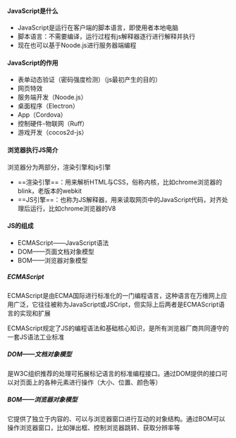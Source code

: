 #### JavaScript是什么

+ JavaScript是运行在客户端的脚本语言，即使用者本地电脑
+ 脚本语言：不需要编译，运行过程有js解释器逐行进行解释并执行
+ 现在也可以基于Noode.js进行服务器端编程



#### JavaScript的作用

+ 表单动态验证（密码强度检测）（js最初产生的目的）
+ 网页特效
+ 服务端开发（Noode.js）
+ 桌面程序（Electron）
+ App（Cordova）
+ 控制硬件-物联网（Ruff）
+ 游戏开发（cocos2d-js）



#### 浏览器执行JS简介

浏览器分为两部分，渲染引擎和js引擎

+ ==渲染引擎==：用来解析HTML与CSS，俗称内核，比如chrome浏览器的blink，老版本的webkit
+ ==JS引擎==：也称为JS解释器，用来读取网页中的JavaScript代码，对齐处理后运行，比如chrome浏览器的V8



#### JS的组成

+ ECMAScript——JavaScript语法
+ DOM——页面文档对象模型
+ BOM——浏览器对象模型

##### ECMAScript

ECMAScript是由ECMA国际进行标准化的一门编程语言，这种语言在万维网上应用广泛，它往往被称为JavaScript或JSCript，但实际上后两者是ECMAScript语言的实现和扩展

ECMAScript规定了JS的编程语法和基础核心知识，是所有浏览器厂商共同遵守的一套JS语法工业标准



##### DOM——文档对象模型

是W3C组织推荐的处理可拓展标记语言的标准编程接口。通过DOM提供的接口可以对页面上的各种元素进行操作（大小、位置、颜色等）



##### BOM——浏览器对象模型

它提供了独立于内容的、可以与浏览器窗口进行互动的对象结构。通过BOM可以操作浏览器窗口，比如弹出框、控制浏览器跳转、获取分辨率等





